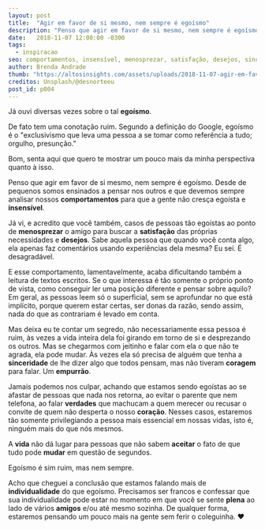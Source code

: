 ```yaml
---
layout: post
title:  "Agir em favor de si mesmo, nem sempre é egoísmo"
description: "Penso que agir em favor de si mesmo, nem sempre é egoísmo. Desde de pequenos somos ensinados a pensar nos outros e que devemos sempre analisar nossos comportamentos para que a gente não cresça egoísta e insensível."
date:   2018-11-07 12:00:00 -0300
tags:
  - inspiracao
seo: comportamentos, insensível, menosprezar, satisfação, desejos, sinceridade, coragem, empurrão, verdades, coração, vida, aceitar, mudar, individualidade, plena, amigos
author: Brenda Andrade
thumb: "https://altosinsights.com/assets/uploads/2018-11-07-agir-em-favor-de-si-mesmo-nem-sempre-e-egoismo.jpg"
creditos: Unsplash/@desnorteeu
post_id: p004
---
```

Já ouvi diversas vezes sobre o tal **egoísmo**.

De fato tem uma conotação ruim. Segundo a definição do Google, egoísmo é o "exclusivismo que leva uma pessoa a se tomar como referência a tudo; orgulho, presunção."

Bom, senta aqui que quero te mostrar um pouco mais da minha perspectiva quanto à isso.

Penso que agir em favor de si mesmo, nem sempre é egoísmo. Desde de pequenos somos ensinados a pensar nos outros e que devemos sempre analisar nossos **comportamentos** para que a gente não cresça egoísta e **insensível**.

Já vi, e acredito que você também, casos de pessoas tão egoístas ao ponto de **menosprezar** o amigo para buscar a **satisfação** das próprias necessidades e **desejos**. Sabe aquela pessoa que quando você conta algo, ela apenas faz comentários usando experiências dela mesma? Eu sei. É desagradável.

E esse comportamento, lamentavelmente, acaba dificultando também a leitura de textos escritos. Se o que interessa é tão somente o próprio ponto de vista, como conseguir ler uma posição diferente e pensar sobre aquilo? Em geral, as pessoas leem só o superficial, sem se aprofundar no que está implícito, porque querem estar certas, ser donas da razão, sendo assim, nada do que as contrariam é levado em conta.

Mas deixa eu te contar um segredo, não necessariamente essa pessoa é ruim, às vezes a vida inteira dela foi girando em torno de si e desprezando os outros. Mas se chegarmos com jeitinho e falar com ela o que não te agrada, ela pode mudar. Às vezes ela só precisa de alguém que tenha a **sinceridade** de lhe dizer algo que todos pensam, mas não tiveram **coragem** para falar. Um **empurrão**.

Jamais podemos nos culpar, achando que estamos sendo egoístas ao se afastar de pessoas que nada nos retorna, ao evitar o parente que nem telefona, ao falar **verdades** que machucam a quem merecer ou recusar o convite de quem não desperta o nosso **coração**. Nesses casos, estaremos tão somente privilegiando a pessoa mais essencial em nossas vidas, isto é, ninguém mais do que nós mesmos.

A **vida** não dá lugar para pessoas que não sabem **aceitar** o fato de que tudo pode **mudar** em questão de segundos.

Egoísmo é sim ruim, mas nem sempre.

Acho que cheguei a conclusão que estamos falando mais de **individualidade** do que egoísmo. Precisamos ser francos e confessar que sua individualidade pode estar no momento em que você se sente **plena** ao lado de vários **amigos** e/ou até mesmo sozinha. De qualquer forma, estaremos pensando um pouco mais na gente sem ferir o coleguinha. ❤️

<div class="adsmobile">
<ins class="adsbygoogle"
     style="display:block; text-align:center;"
     data-ad-layout="in-article"
     data-ad-format="fluid"
     data-ad-client="ca-pub-8078000237589807"
     data-ad-slot="9245457524"></ins>
<script>
     (adsbygoogle = window.adsbygoogle || []).push({});
</script>
</div>
